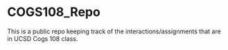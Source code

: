 # COGS108_Repo
This is a public repo keeping track of the interactions/assignments that are in UCSD Cogs 108 class. 
